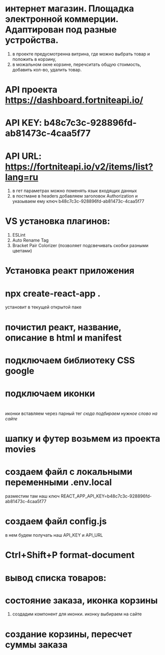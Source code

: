 # интернет магазин. Площадка электронной коммерции. Адаптирован под разные устройства.

1. в проекте предусмотренна витрина, где можно выбрать товар и положить в корзину,
2. в можальном окне корзине, перечситать общую стоимость, добавить кол-во, удалить товар.

# API проекта https://dashboard.fortniteapi.io/

# API KEY: b48c7c3c-928896fd-ab81473c-4caa5f77

# API URL: https://fortniteapi.io/v2/items/list?lang=ru

1. в гет параметрах можно поменять язык входящих данных
2. в постмане в headers добавляем заголовок Authorization и указываем ему ключ b48c7c3c-928896fd-ab81473c-4caa5f77

# VS установка плагинов:

1. ESLint
2. Auto Rename Tag
3. Bracket Pair Colorizer (позволяет подсвечивать скобки разными цветами)

# Установка реакт приложения

# npx create-react-app .

установит в текущей открытой паке

# почистил реакт, название, описание в html и manifest

# подключаем библиотеку CSS google

# <link rel="stylesheet" href="https://cdnjs.cloudflare.com/ajax/libs/materialize/1.0.0/css/materialize.min.css">

# подключаем иконки

# <link href="https://fonts.googleapis.com/icon?family=Material+Icons" rel="stylesheet">

иконки вставляем через парный тег <i class="material-icons">сюда подбираем нужное слово на сайте</i>

# шапку и футер возьмем из проекта movies

# создаем файл с локальными переменными .env.local

разместим там наш ключ REACT_APP_API_KEY=b48c7c3c-928896fd-ab81473c-4caa5f77

# создаем файл config.js

в нем будем получать наш API_KEY и API_URL

# Ctrl+Shift+P format-document

# вывод списка товаров:

# состояние заказа, иконка корзины
1. создадим компонент для иконки. иконку выбираем на сайте

# создание корзины, пересчет суммы заказа
